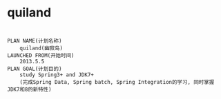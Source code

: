 quiland
=======
#
	PLAN NAME(计划名称)
		quiland(幽寂岛)
	LAUNCHED FROM(开始时间)
		2013.5.5
	PLAN GOAL(计划目的)
		study Spring3+ and JDK7+
		(完成Spring Data, Spring batch, Spring Integration的学习, 同时掌握JDK7和8的新特性)